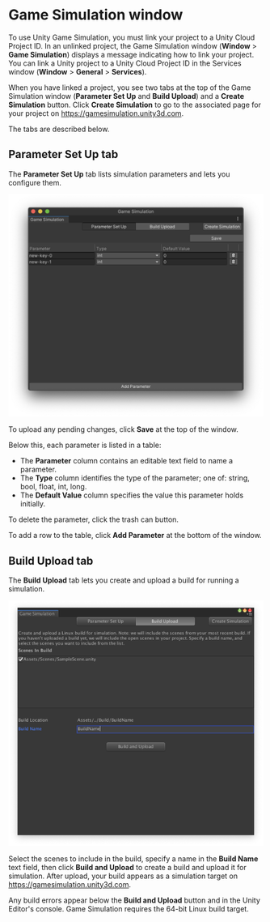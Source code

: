 # Game Simulation window
To use Unity Game Simulation, you must link your project to a Unity Cloud Project ID. In an unlinked project, the Game Simulation window (**Window** > **Game Simulation**) displays a message indicating how to link your project. You can link a Unity project to a Unity Cloud Project ID in the Services window (**Window** > **General** > **Services**).

When you have linked a project, you see two tabs at the top of the Game Simulation window (**Parameter Set Up** and **Build Upload**) and a **Create Simulation** button. Click **Create Simulation** to go to the associated page for your project on https://gamesimulation.unity3d.com. 

The tabs are described below.

## Parameter Set Up tab
The **Parameter Set Up** tab lists simulation parameters and lets you configure them.

![](images/parameter_setup.png) 

To upload any pending changes, click **Save** at the top of the window. 

Below this, each parameter is listed in a table:

- The **Parameter** column contains an editable text field to name a parameter. 
- The **Type** column identifies the type of the parameter; one of: string, bool, float, int, long.
- The **Default Value** column specifies the value this parameter holds initially.

To delete the parameter, click the trash can button.

To add a row to the table, click **Add Parameter** at the bottom of the window.


## Build Upload tab
The **Build Upload** tab lets you create and upload a build for running a simulation.

![](images/build_upload.png) 

Select the scenes to include in the build, specify a name in the **Build Name** text field, then click **Build and Upload** to create a build and upload it for simulation. After upload, your build appears as a simulation target on https://gamesimulation.unity3d.com.

Any build errors appear below the **Build and Upload** button and in the Unity Editor's console. Game Simulation requires the 64-bit Linux build target.

